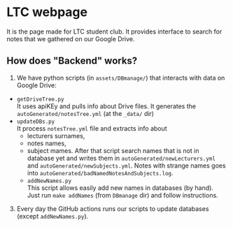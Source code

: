 # LTC webpage

It is the page made for LTC student club. 
It provides interface to search for notes that we gathered on our Google Drive.

## How does "Backend" works?
1. We have python scripts (in `assets/DBmanage/`) that interacts with data on Google Drive:
  - `getDriveTree.py`  
    It uses apiKEy and pulls info about Drive files. It generates the `autoGenerated/notesTree.yml` (at the `_data/` dir)  
  - `updateDBs.py`  
    It process `notesTree.yml` file and extracts info about
    - lecturers surnames,
    - notes names,
    - subject mames.
   After that script search names that is not in database yet and writes them in `autoGenerated/newLecturers.yml` and `autoGenerated/newSubjects.yml`.
   Notes with strange names goes into `autoGenerated/badNamedNotesAndSubjects.log`.
    - `addNewNames.py`  
      This script allows easily add new names in databases (by hand). Just run `make addNames` (from `DBmanage` dir) and follow instructions.   
3. Every day the GitHub actions runs our scripts to update databases (except `addNewNames.py`).
